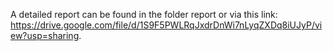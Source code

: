 A detailed report can be found in the folder report or via this link: https://drive.google.com/file/d/1S9F5PWLRqJxdrDnWi7nLyqZXDq8iUJyP/view?usp=sharing.
